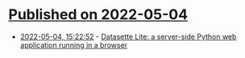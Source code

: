 # [Published on 2022-05-04](index.md)

* [2022-05-04, 15:22:52](https://news.ycombinator.com/item?id=31261777) - [Datasette Lite: a server-side Python web application running in a browser](https://simonwillison.net/2022/May/4/datasette-lite/)
